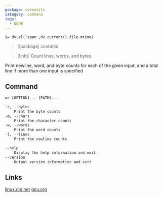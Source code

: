 ```yaml
---
package: coreutils
category: command
tags:
  - NONE
---
```


`$= dv.el('span',dv.current().file.mtime)`
> [!package] coreutils

> [!info] Count lines, words, and bytes

Print newline, word, and byte counts for each of the given input, and a total line if more than one input is specified

## Command
```txt
wc [OPTION]... [PATH]...

-c, --bytes
	Print the byte counts
-m, --chars
	Print the character counts
-w, --words
	Print the word counts
-l, --lines
	Print the newline counts

--help
	Display the help information and exit 
--version
	Output version information and exit
```

## Links
[linux.die.net](https://linux.die.net/man/1/wc)
[gnu.org](https://www.gnu.org/software/coreutils/manual/html_node/wc-invocation.html#wc-invocation)
